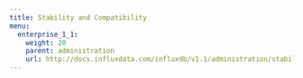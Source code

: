 ```yaml
---
title: Stability and Compatibility
menu:
  enterprise_1_1:
    weight: 20
    parent: administration
    url: http://docs.influxdata.com/influxdb/v1.1/administration/stability_and_compatibility/
---
```

